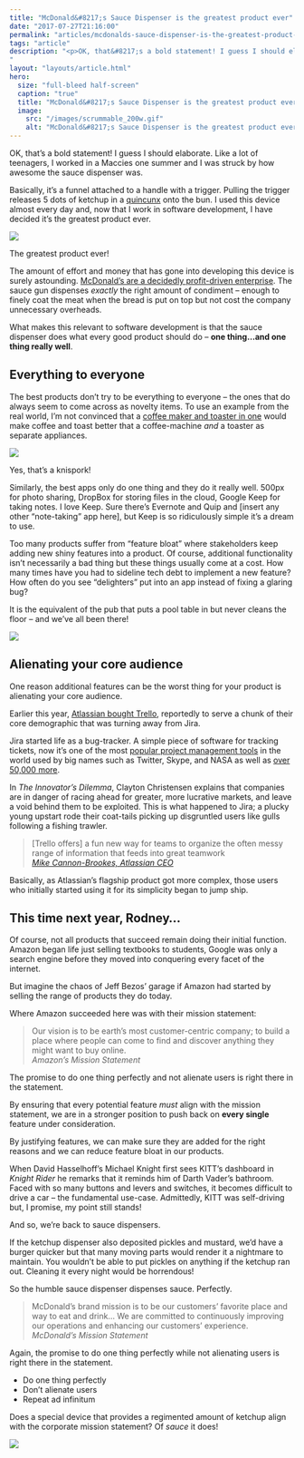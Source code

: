 ```yaml
---
title: "McDonald&#8217;s Sauce Dispenser is the greatest product ever"
date: "2017-07-27T21:16:00"
permalink: "articles/mcdonalds-sauce-dispenser-is-the-greatest-product-ever/index.html"
tags: "article"
description: "<p>OK, that&#8217;s a bold statement! I guess I should elaborate. Like a lot of teenagers, I worked in a Maccies one summer and I was struck by how awesome the sauce dispenser was. Basically, it&#8217;s a funnel attached to a handle with a trigger. Pulling the trigger releases 5 dots of ketchup in a quincunx </p>
"
layout: "layouts/article.html"
hero:
  size: "full-bleed half-screen"
  caption: "true"
  title: "McDonald&#8217;s Sauce Dispenser is the greatest product ever"
  image:
    src: "/images/scrummable_200w.gif"
    alt: "McDonald&#8217;s Sauce Dispenser is the greatest product ever"
---
```

<div class='intro'><p>OK, that&#8217;s a bold statement! I guess I should elaborate. Like a lot of teenagers, I worked in a Maccies one summer and I was struck by how awesome the sauce dispenser was.</div>
<p>Basically, it&#8217;s a funnel attached to a handle with a trigger. Pulling the trigger releases 5 dots of ketchup in a <a href="https://en.wikipedia.org/wiki/Quincunx">quincunx</a> onto the bun. I used this device almost every day and, now that I work in software development, I have decided it&#8217;s the greatest product ever.</p>
<p><div id="attachment_773" style="width: 490px" class="wp-caption alignnone"><img src="/images/scrummable_mcdonalds-sauce-gun.jpg" style="aspect-ratio: 480/320" /><p id="caption-attachment-773" class="wp-caption-text">The greatest product ever!</p></div></p>
<p>The amount of effort and money that has gone into developing this device is surely astounding. <a href="https://www.nytimes.com/2016/04/28/opinion/at-mcdonalds-fat-profits-but-lean-wages.html">McDonald&#8217;s are a decidedly profit-driven enterprise</a>. The sauce gun dispenses <em>exactly</em> the right amount of condiment &#8211; enough to finely coat the meat when the bread is put on top but not cost the company unnecessary overheads.</p>
<p>What makes this relevant to software development is that the sauce dispenser does what every good product should do &#8211; <strong>one thing&hellip;and one thing really well</strong>.</p>
<h2>Everything to everyone</h2>
<p>The best products don&#8217;t try to be everything to everyone &#8211; the ones that do always seem to come across as novelty items. To use an example from the real world, I&#8217;m not convinced that a <a href="https://www.clifford-james.co.uk/buy.cfm/kitchen-gadgets/cooks-professional-coffee-n-toast-maker/68/yes/151191">coffee maker and toaster in one</a> would make coffee and toast better that a coffee-machine <em>and</em> a toaster as separate appliances.</p>
<p><div id="attachment_845" style="width: 810px" class="wp-caption alignnone"><img src="/images/scrummable_LMF-SPORKS-MULTI-5-800x746.jpg" style="aspect-ratio: 800/746" /><p id="caption-attachment-845" class="wp-caption-text">Yes, that&#8217;s a knispork!</p></div></p>
<p>Similarly, the best apps only do one thing and they do it really well. 500px for photo sharing, DropBox for storing files in the cloud, Google Keep for taking notes. I love Keep. Sure there&#8217;s Evernote and Quip and [insert any other &#8220;note-taking&#8221; app here], but Keep is so ridiculously simple it&#8217;s a dream to use.</p>
<p>Too many products suffer from &#8220;feature bloat&#8221; where stakeholders keep adding new shiny features into a product. Of course, additional functionality isn&#8217;t necessarily a bad thing but these things usually come at a cost. How many times have you had to sideline tech debt to implement a new feature? How often do you see &#8220;delighters&#8221; put into an app instead of fixing a glaring bug?</p>
<p>It is the equivalent of the pub that puts a pool table in but never cleans the floor &#8211; and we&#8217;ve all been there!</p>
<p><img src="/images/scrummable_pool-table.jpg" style="aspect-ratio: 533/400" /></p>
<h2>Alienating your core audience</h2>
<p>One reason additional features can be the worst thing for your product is alienating your core audience.</p>
<p>Earlier this year, <a href="https://techcrunch.com/2017/01/09/atlassian-acquires-trello/">Atlassian bought Trello</a>, reportedly to serve a chunk of their core demographic that was turning away from Jira.</p>
<p>Jira started life as a bug-tracker. A simple piece of software for tracking tickets, now it&#8217;s one of the most <a href="http://www.creativebloq.com/software/best-project-management-71515632">popular project management tools</a> in the world used by big names such as Twitter, Skype, and NASA as well as <a href="https://discovery.hgdata.com/product/atlassian-jira">over 50,000 more</a>.</p>
<p>In <em>The Innovator’s Dilemma</em>, Clayton Christensen explains that companies are in danger of racing ahead for greater, more lucrative markets, and leave a void behind them to be exploited. This is what happened to Jira; a plucky young upstart rode their coat-tails picking up disgruntled users like gulls following a fishing trawler.</p>
<blockquote>
<p>
  [Trello offers] a fun new way for teams to organize the often messy range of information that feeds into great teamwork<br />
  <cite><a href="https://www.atlassian.com/blog/announcements/atlassian-plus-trello">Mike Cannon-Brookes, Atlassian CEO</a></cite>
</p>
</blockquote>
<p>Basically, as Atlassian&#8217;s flagship product got more complex, those users who initially started using it for its simplicity began to jump ship.</p>
<h2>This time next year, Rodney&hellip;</h2>
<p>Of course, not all products that succeed remain doing their initial function. Amazon began life just selling textbooks to students, Google was only a search engine before they moved into conquering every facet of the internet.</p>
<p>But imagine the chaos of Jeff Bezos&#8217; garage if Amazon had started by selling the range of products they do today.</p>
<p>Where Amazon succeeded here was with their mission statement:</p>
<blockquote>
<p>
  Our vision is to be earth&#8217;s most customer-centric company; to build a place where people can come to find and discover anything they might want to buy online.<br />
  <cite>Amazon&#8217;s Mission Statement</cite>
</p>
</blockquote>
<p>The promise to do one thing perfectly and not alienate users is right there in the statement.</p>
<p>By ensuring that every potential feature <em>must</em> align with the mission statement, we are in a stronger position to push back on <strong>every single</strong> feature under consideration.</p>
<p>By justifying features, we can make sure they are added for the right reasons and we can reduce feature bloat in our products.</p>
<p>When David Hasselhoff&#8217;s Michael Knight first sees KITT&#8217;s dashboard in <em>Knight Rider</em> he remarks that it reminds him of Darth Vader&#8217;s bathroom. Faced with so many buttons and levers and switches, it becomes difficult to drive a car &#8211; the fundamental use-case. Admittedly, KITT was self-driving but, I promise, my point still stands!</p>
<p>And so, we&#8217;re back to sauce dispensers.</p>
<p>If the ketchup dispenser also deposited pickles and mustard, we&#8217;d have a burger quicker but that many moving parts would render it a nightmare to maintain. You wouldn&#8217;t be able to put pickles on anything if the ketchup ran out. Cleaning it every night would be horrendous!</p>
<p>So the humble sauce dispenser dispenses sauce. Perfectly.</p>
<blockquote>
<p>
  McDonald&#8217;s brand mission is to be our customers&#8217; favorite place and way to eat and drink&hellip; We are committed to continuously improving our operations and enhancing our customers&#8217; experience.<br />
  <cite>McDonald&#8217;s Mission Statement</cite>
</p>
</blockquote>
<p>Again, the promise to do one thing perfectly while not alienating users is right there in the statement.</p>
<ul>
<li>Do one thing perfectly</li>
<li>Don&#8217;t alienate users</li>
<li>Repeat ad infinitum</li>
</ul>
<p>Does a special device that provides a regimented amount of ketchup align with the corporate mission statement? Of <em>sauce</em> it does!</p>
<p><img src="/images/scrummable_giphy.gif" style="aspect-ratio: 500/375" /></p>
